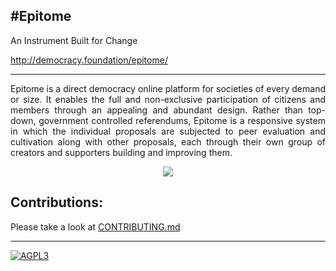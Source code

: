 #Epitome 
-----------------------------------
An Instrument Built for Change

http://democracy.foundation/epitome/

-----------------------------------
<p align="justify">
Epitome is a direct democracy online platform for societies of every demand or size. It enables the full and non-exclusive participation of citizens and members through an appealing and abundant design. Rather than top-down, government controlled referendums, Epitome is a responsive system in which the individual proposals are subjected to peer evaluation and cultivation along with other proposals, each through their own group of creators and supporters building and improving them.
</p>

<p align="center">
  <img src="http://i.imgur.com/HUnDaCh.gif">
</p>

Contributions:
-----------------------------------

Please take a look at [CONTRIBUTING.md](https://github.com/DemocracyFoundation/Epitome/blob/Development/CONTRIBUTING.md)

-----------------------------------

[![AGPL3](https://www.gnu.org/graphics/agplv3-155x51.png)](https://www.gnu.org/licenses/agpl-3.0.html)
